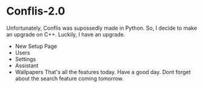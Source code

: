 # Conflis-2.0
Unfortunately, Conflis was supossedly made in Python. So, I decide to make an upgrade on C++. Luckily, I have an upgrade.
- New Setup Page
- Users
- Settings
- Assistant
- Wallpapers
That's all the features today. Have a good day. Dont forget about the search feature coming tomorrow.

